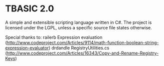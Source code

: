 # TBASIC 2.0
A simple and extensible scripting language written in C#. The project is licensed under the LGPL, unless a specific source file states otherwise.

Special thanks to:
railerb     Expression evaluation (http://www.codeproject.com/Articles/9114/math-function-boolean-string-expression-evaluator)
drdandle    RegistryUtilities.cs (http://www.codeproject.com/Articles/16343/Copy-and-Rename-Registry-Keys)
